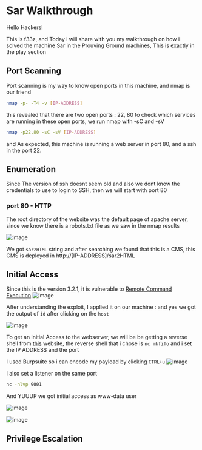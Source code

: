 # Sar Walkthrough
Hello Hackers!

This is f33z, and Today i will share with you my walkthrough on how i solved the machine Sar in the Prouving Ground machines, This is exactly in the play section

## Port Scanning
Port scanning is my way to know open ports in this machine, and nmap is our friend
```bash
nmap -p- -T4 -v [IP-ADDRESS]
```
this revealed that there are two open ports : 22, 80
to check which services are running in these open ports, we run nmap with -sC and -sV
```bash
nmap -p22,80 -sC -sV [IP-ADDRESS]
```
and As expected, this machine is running a web server in port 80, and a ssh in the port 22.

## Enumeration
Since The version of ssh doesnt seem old and also we dont know the credentials to use to login to SSH, then we will start with port 80
### port 80 - HTTP
The root directory of the website was the default page of apache server, since we know there is a robots.txt file as we saw in the nmap results 

![image](https://github.com/F33-Z/Walkthroughs/assets/73140750/e3ed9372-6738-430a-91ab-8317fdaf566f)

We got `sar2HTML` string and after searching we found that this is a CMS, this CMS is deployed in http://[IP-ADDRESS]/sar2HTML

## Initial Access
Since this is the version 3.2.1, it is vulnerable to [Remote Command Execution](https://www.exploit-db.com/exploits/47204)
![image](https://github.com/F33-Z/Walkthroughs/assets/73140750/8286fe94-3695-43ac-8f37-99da53df91bc)

After understanding the exploit, I applied it on our machine : and yes we got the output of `id` after clicking on the `host`

![image](https://github.com/F33-Z/Walkthroughs/assets/73140750/d1ad8db8-c454-4bda-a9d5-630c6a6247d7)

To get an Initial Access to the webserver, we will be be getting a reverse shell from [this](https://www.revshells.com/) website, the reverse shell that i chose is `nc mkfifo` and i set the IP ADDRESS and the port

I used Burpsuite so i can encode my payload by clicking `CTRL+u`
![image](https://github.com/F33-Z/Walkthroughs/assets/73140750/f4a1ff9b-8092-4770-9312-20ad71f04904)


I also set a listener on the same port 
```bash
nc -nlvp 9001
```
And YUUUP we got initial access as www-data user

![image](https://github.com/F33-Z/Walkthroughs/assets/73140750/2f4f4a71-00e7-47ad-9be8-bda57c06fad0)




![image](https://github.com/F33-Z/Walkthroughs/assets/73140750/a7235041-d739-4728-9985-c1cd2b8a389d)

## Privilege Escalation










